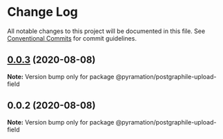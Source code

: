 # Change Log

All notable changes to this project will be documented in this file.
See [Conventional Commits](https://conventionalcommits.org) for commit guidelines.

## [0.0.3](https://github.com/pyramation/uploads/compare/@pyramation/postgraphile-upload-field@0.0.2...@pyramation/postgraphile-upload-field@0.0.3) (2020-08-08)

**Note:** Version bump only for package @pyramation/postgraphile-upload-field





## 0.0.2 (2020-08-08)

**Note:** Version bump only for package @pyramation/postgraphile-upload-field
